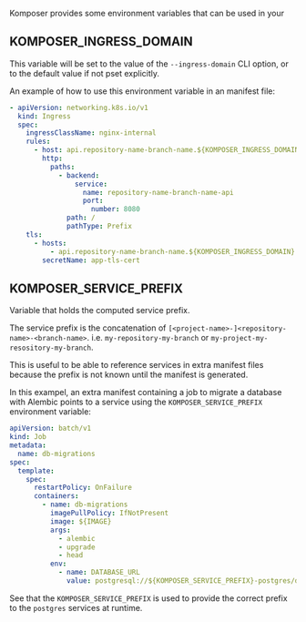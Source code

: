 Komposer provides some environment variables that can be used in your

## KOMPOSER_INGRESS_DOMAIN

This variable will be set to the value of the `--ingress-domain` CLI option, or to the default value if not pset explicitly.

An example of how to use this environment variable in an manifest file:

```yaml
- apiVersion: networking.k8s.io/v1
  kind: Ingress
  spec:
    ingressClassName: nginx-internal
    rules:
      - host: api.repository-name-branch-name.${KOMPOSER_INGRESS_DOMAIN}
        http:
          paths:
            - backend:
                service:
                  name: repository-name-branch-name-api
                  port:
                    number: 8080
              path: /
              pathType: Prefix
    tls:
      - hosts:
          - api.repository-name-branch-name.${KOMPOSER_INGRESS_DOMAIN}
        secretName: app-tls-cert
```

## KOMPOSER_SERVICE_PREFIX

Variable that holds the computed service prefix.

The service prefix is the concatenation of `[<project-name>-]<repository-name>-<branch-name>`. i.e. `my-repository-my-branch` or `my-project-my-resository-my-branch`.

This is useful to be able to reference services in extra manifest files because the prefix is not known until the manifest is generated.

In this exampel, an extra manifest containing a job to migrate a database with Alembic points to a service using the `KOMPOSER_SERVICE_PREFIX` environment variable:

```yaml
apiVersion: batch/v1
kind: Job
metadata:
  name: db-migrations
spec:
  template:
    spec:
      restartPolicy: OnFailure
      containers:
        - name: db-migrations
          imagePullPolicy: IfNotPresent
          image: ${IMAGE}
          args:
            - alembic
            - upgrade
            - head
          env:
            - name: DATABASE_URL
              value: postgresql://${KOMPOSER_SERVICE_PREFIX}-postgres/database
```

See that the `KOMPOSER_SERVICE_PREFIX` is used to provide the correct prefix to the `postgres` services at runtime.
